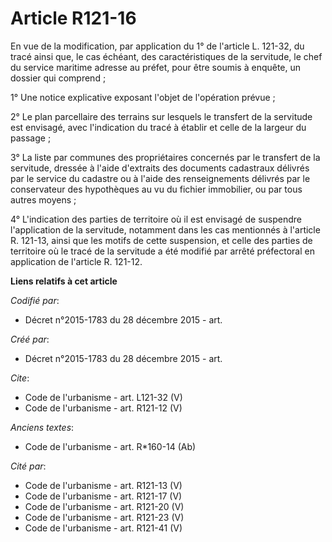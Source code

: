 # Article R121-16

En vue de la modification, par application du 1° de l'article L. 121-32, du tracé ainsi que, le cas échéant, des
caractéristiques de la servitude, le chef du service maritime adresse au préfet, pour être soumis à enquête, un dossier qui
comprend ; 

1° Une notice explicative exposant l'objet de l'opération prévue ; 

2° Le plan parcellaire des terrains sur lesquels le transfert de la servitude est envisagé, avec l'indication du tracé à
établir et celle de la largeur du passage ; 

3° La liste par communes des propriétaires concernés par le transfert de la servitude, dressée à l'aide d'extraits des
documents cadastraux délivrés par le service du cadastre ou à l'aide des renseignements délivrés par le conservateur des
hypothèques au vu du fichier immobilier, ou par tous autres moyens ; 

4° L'indication des parties de territoire où il est envisagé de suspendre l'application de la servitude, notamment dans les
cas mentionnés à l'article R. 121-13, ainsi que les motifs de cette suspension, et celle des parties de territoire où le
tracé de la servitude a été modifié par arrêté préfectoral en application de l'article R. 121-12.

**Liens relatifs à cet article**

_Codifié par_:

  - Décret n°2015-1783 du 28 décembre 2015 - art.

_Créé par_:

  - Décret n°2015-1783 du 28 décembre 2015 - art.

_Cite_:

  - Code de l'urbanisme - art. L121-32 (V)
  - Code de l'urbanisme - art. R121-12 (V)

_Anciens textes_:

  - Code de l'urbanisme - art. R*160-14 (Ab)

_Cité par_:

  - Code de l'urbanisme - art. R121-13 (V)
  - Code de l'urbanisme - art. R121-17 (V)
  - Code de l'urbanisme - art. R121-20 (V)
  - Code de l'urbanisme - art. R121-23 (V)
  - Code de l'urbanisme - art. R121-41 (V)

